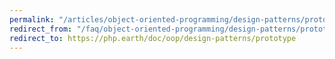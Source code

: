```yaml
---
permalink: "/articles/object-oriented-programming/design-patterns/prototype/"
redirect_from: "/faq/object-oriented-programming/design-patterns/prototype/"
redirect_to: https://php.earth/doc/oop/design-patterns/prototype
---
```


